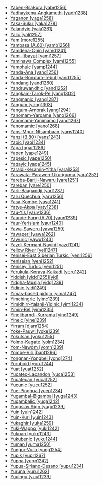 - [Yaben-Bilakura [yabe1256]](tree/nucl1709/mada1298/croi1234/numu1240/yabe1256/md.ini)
- [Yadhaykenu-Angkamuthi [yadh1238]](tree/pama1250/pama1251/nort2758/guda1246/nort3278/urad1238/yadh1238/md.ini)
- [Yaganon [yaga1258]](tree/nucl1709/mada1298/raic1241/yaga1258/md.ini)
- [Yaka-Suku [yaka1278]](tree/atla1278/volt1241/benu1247/bant1294/sout3152/narr1281/cent2260/kong1295/kong1296/yaka1278/md.ini)
- [Yalandyic [yala1261]](tree/pama1250/yimi1234/yala1261/md.ini)
- [Yalic [yali1257]](tree/nucl1709/dani1287/ngal1299/yali1257/md.ini)
- [Yam [more1255]](tree/more1255/md.ini)
- [Yambasa (A.60) [yamb1256]](tree/atla1278/volt1241/benu1247/bant1294/sout3152/narr1281/mbam1252/yamb1256/md.ini)
- [Yamdena-Onin [yamd1241]](tree/aust1307/mala1545/cent2237/cent2245/keit1238/yamd1241/md.ini)
- [Yami-Itbayat [yami1257]](tree/aust1307/mala1545/bata1315/yami1257/md.ini)
- [Yaminawa Complex [yami1255]](tree/pano1259/pano1256/main1279/pano1257/head1239/yami1255/md.ini)
- [Yamphuic [yamp1244]](tree/sino1245/hima1249/maha1306/kira1253/east2719/uppe1412/loho1238/yamp1244/md.ini)
- [Yanda-Ana [yand1256]](tree/dogo1299/nort2824/yand1255/yand1256/md.ini)
- [Yanda-Bondum-Tebul [yand1255]](tree/dogo1299/nort2824/yand1255/md.ini)
- [Yandang [yand1260]](tree/atla1278/volt1241/nort3149/came1255/samb1322/mumu1249/yand1260/md.ini)
- [Yandruwandhic [yand1252]](tree/pama1250/karn1253/cent2016/west2438/yand1252/md.ini)
- [Yangkam-Tarok-Pe [yang1302]](tree/atla1278/volt1241/benu1247/benu1248/taro1265/yang1302/md.ini)
- [Yangmanic [yang1287]](tree/yang1287/md.ini)
- [Yangum [yang1303]](tree/nucl1708/nucl1722/yang1294/yang1303/md.ini)
- [Yangum-Ambrak [yang1294]](tree/nucl1708/nucl1722/yang1294/md.ini)
- [Yanomam-Yaroame [yano1266]](tree/yano1268/nina1239/yano1266/md.ini)
- [Yanomami-Yanimamo [yano1267]](tree/yano1268/nina1239/yano1266/yano1267/md.ini)
- [Yanomamic [yano1268]](tree/yano1268/md.ini)
- [Yans-Mpur-Ntsambaan [yans1240]](tree/atla1278/volt1241/benu1247/bant1294/sout3152/narr1281/cent2260/yanz1243/kwil1235/yans1240/md.ini)
- [Yanzi (B.80) [yanz1243]](tree/atla1278/volt1241/benu1247/bant1294/sout3152/narr1281/cent2260/yanz1243/md.ini)
- [Yaoic [yaoi1234]](tree/atla1278/volt1241/benu1247/bant1294/sout3152/narr1281/east2731/rufi1235/ruvu1234/yaoi1234/md.ini)
- [Yapa [ngar1289]](tree/pama1250/dese1234/ngum1251/ngar1289/md.ini)
- [Yapen [yape1249]](tree/aust1307/mala1545/cent2237/east2712/sout2850/sout3229/cend1238/yape1249/md.ini)
- [Yapesic [yape1250]](tree/aust1307/mala1545/cent2237/east2712/ocea1241/yape1250/md.ini)
- [Yaqayic [yaqa1245]](tree/anim1240/mari1437/yaqa1245/md.ini)
- [Yaraldi-Keramin-Yitha [yara1253]](tree/pama1250/sout3135/vict1234/lowe1401/yara1253/md.ini)
- [Yarawata-Parawen-Ukuriguma [yara1252]](tree/nucl1709/mada1298/croi1234/numu1240/yara1252/md.ini)
- [Yareba-Bariji-Nawaru [yare1251]](tree/yare1250/yare1251/md.ini)
- [Yareban [yare1250]](tree/yare1250/md.ini)
- [Yarli-Baagandji [yarl1237]](tree/pama1250/yarl1237/md.ini)
- [Yaru Quechua [yaru1256]](tree/quec1387/quec1386/cent2141/yaru1256/md.ini)
- [Yasa-Kombe [yasa1241]](tree/atla1278/volt1241/benu1247/bant1294/sout3152/narr1281/bant1295/sawa1251/beng1289/yasa1241/md.ini)
- [Yatye-Akpa [yaty1238]](tree/atla1278/volt1241/benu1247/idom1262/yaty1238/md.ini)
- [Yau-Yis [yauy1236]](tree/nucl1708/yauy1236/md.ini)
- [Yaunde-Fang (A.70) [yaun1239]](tree/atla1278/volt1241/benu1247/bant1294/sout3152/narr1281/bant1295/yaun1239/md.ini)
- [Yaur-Yerisiam [yaur1240]](tree/aust1307/mala1545/cent2237/east2712/sout2850/sout3229/cend1238/sout3230/yaur1240/md.ini)
- [Yawa-Saweru [yawa1259]](tree/yawa1259/md.ini)
- [Yawaperi [yawa1262]](tree/cari1283/yawa1262/md.ini)
- [Yawuric [yawu1243]](tree/nyul1248/east2381/yawu1243/md.ini)
- [Yazdi-Kermani-Nayini [yazd1241]](tree/indo1319/indo1320/iran1269/cent2317/cent2318/nort3177/cent2264/yazd1241/md.ini)
- [Yellow River [yell1247]](tree/sepi1257/yell1247/md.ini)
- [Yenisei-East Siberian Turkic [yeni1256]](tree/turk1311/comm1245/cent2326/sout2693/yeni1256/md.ini)
- [Yeniseian [yeni1252]](tree/yeni1252/md.ini)
- [Yenisey Turkic [yeni1251]](tree/turk1311/comm1245/cent2326/sout2693/yeni1256/yeni1251/md.ini)
- [Yerukula-Korava-Kaikadi [yeru1242]](tree/drav1251/sout3133/sout3138/tami1291/tami1292/tami1293/tami1294/tami1297/tami1298/tami1299/yeru1242/md.ini)
- [Yiddish [yidd1255][yid]](tree/indo1319/germ1287/nort3152/west2793/high1289/fran1268/east2832/yidd1255/md.ini)
- [Yidgha-Munja [yidg1239]](tree/indo1319/indo1320/iran1269/yidg1239/md.ini)
- [Yidinic [yidi1249]](tree/pama1250/yimi1234/yidi1249/md.ini)
- [Yimas-based pidgin [yima1247]](tree/pidg1258/yima1247/md.ini)
- [Yimchingric [yimc1239]](tree/sino1245/kuki1245/naga1409/anga1312/aoic1235/yimc1239/md.ini)
- [Yimidhirr-Yalanji-Yidinic [yimi1234]](tree/pama1250/yimi1234/md.ini)
- [Yimin-Bel [yimi1235]](tree/sepi1257/sepi1256/mayo1278/yimi1235/md.ini)
- [Yindjibarndi-Kurrama [yind1249]](tree/pama1250/sout3134/pilb1234/ngay1241/cent2248/yind1249/md.ini)
- [Yineic [yine1239]](tree/araw1281/sout3131/puru1265/yine1239/md.ini)
- [Yirram [djam1254]](tree/mirn1241/djam1254/md.ini)
- [Yoke-Pauwi [yoke1239]](tree/aust1307/mala1545/cent2237/east2712/sout2850/sout3229/lowe1409/yoke1239/md.ini)
- [Yokutsan [yoku1255]](tree/yoku1255/md.ini)
- [Yolmo-Kagate [yolm1234]](tree/sino1245/bodi1256/bodi1257/oldm1245/tibe1276/late1253/cent2346/sout3216/kyir1235/yolm1234/md.ini)
- [Yom-Nawdm [yomn1239]](tree/atla1278/volt1241/nort3149/gura1261/cent2243/nort2777/bwam1248/otiv1239/nucl1743/gurm1247/gurm1248/yomn1239/md.ini)
- [Yombe-Vili [bant1296]](tree/atla1278/volt1241/benu1247/bant1294/sout3152/narr1281/cent2260/kong1295/kong1296/kiko1234/core1256/west2874/bant1296/md.ini)
- [Yongnan-Yongbei [yong1274]](tree/taik1256/kamt1241/daic1237/nort3326/nort3180/yong1274/md.ini)
- [Yoruboid [yoru1244]](tree/atla1278/volt1241/benu1247/defo1239/yoru1244/md.ini)
- [Yuat [yuat1252]](tree/yuat1252/md.ini)
- [Yucatec-Lacandon [yuca1253]](tree/maya1287/core1254/yuca1252/yuca1253/md.ini)
- [Yucatecan [yuca1252]](tree/maya1287/core1254/yuca1252/md.ini)
- [Yucunic [yucu1252]](tree/araw1281/nort2990/inla1264/japu1236/nucl1764/yucu1252/md.ini)
- [Yue-Pinghua [yuep1234]](tree/sino1245/sini1245/clas1255/midd1354/yuep1234/md.ini)
- [Yugambal-Bigambal [yuga1243]](tree/pama1250/east2770/yuga1242/yuga1243/md.ini)
- [Yugambalic [yuga1242]](tree/pama1250/east2770/yuga1242/md.ini)
- [Yugoslav Sign [yugo1239]](tree/sign1238/deaf1237/lsfi1234/yugo1239/md.ini)
- [Yuin [yuin1242]](tree/pama1250/sout3135/news1235/yuin1243/yuin1242/md.ini)
- [Yuin-Kuri [yuin1243]](tree/pama1250/sout3135/news1235/yuin1243/md.ini)
- [Yukaghir [yuka1259]](tree/yuka1259/md.ini)
- [Yuki-Wappo [yuki1242]](tree/yuki1242/md.ini)
- [Yukpan [yukp1243]](tree/cari1283/yukp1242/yukp1243/md.ini)
- [Yukubenic [yuku1244]](tree/atla1278/volt1241/benu1247/benu1248/yuku1244/md.ini)
- [Yuman [yuma1250]](tree/coch1271/yuma1250/md.ini)
- [Yungur-Voro [yung1254]](tree/atla1278/volt1241/nort3149/gura1261/cent2243/waja1258/bena1258/bena1259/yung1254/md.ini)
- [Yupik [yupi1267]](tree/eski1264/eski1265/yupi1267/md.ini)
- [Yupna [yupn1242]](tree/nucl1709/fini1244/fini1245/yupn1242/md.ini)
- [Yupua-Siriano-Desano [yupu1234]](tree/tuca1253/east2698/west2789/cube1243/yupu1234/md.ini)
- [Yuruna [yuru1262]](tree/tupi1275/yuru1262/md.ini)
- [Yuulngu [yuul1239]](tree/pama1250/yuul1239/md.ini)
